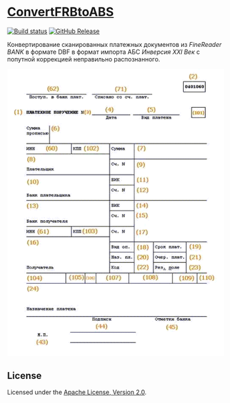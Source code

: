 # [ConvertFRBtoABS]

[![Build status]][appveyor]
[![GitHub Release]][releases]

Конвертирование сканированных платежных документов из *FineReader BANK* 
в формате DBF в формат импорта АБС *Инверсия XXI Век* с попутной коррекцией 
неправильно распознанного.

![Рабочее окно приложения]

## License

Licensed under the [Apache License, Version 2.0].

[ConvertFRBtoABS]: http://diev.github.io/ConvertFRBtoABS/
[Apache License, Version 2.0]: LICENSE

[appveyor]: https://ci.appveyor.com/project/diev/convertfrbtoabs
[releases]: https://github.com/diev/ConvertFRBtoABS/releases/latest

[Build status]: https://ci.appveyor.com/api/projects/status/tjajducaps0g7wsd?svg=true
[GitHub Release]: https://img.shields.io/github/release/diev/ConvertFRBtoABS.svg

[Рабочее окно приложения]: docs/assets/images/plategka.gif
